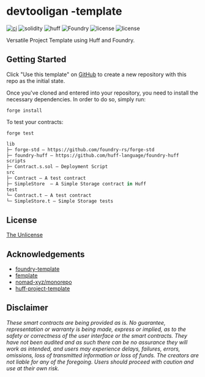 # devtooligan -template
[![ci](https://github.com/devtooligan/devtooligan-template/actions/workflows/ci.yml/badge.svg)](https://github.com/devtooligan/devtooligan-template/actions/workflows/ci.yml) ![solidity](https://img.shields.io/badge/Solidity-8.15.0-blue) ![huff](https://img.shields.io/badge/Huff-0.2.0-blue) ![Foundry](https://img.shields.io/badge/Foundry-blue) ![license](https://img.shields.io/github/license/devtooligan/devtooligan-template) ![license](https://img.shields.io/twitter/follow/devtooligan?label=Follow)

Versatile Project Template using Huff and Foundry.


## Getting Started

Click "Use this template" on [GitHub](https://github.com/devtooligan/devtooligan-template) to create a new repository with this repo as the initial state.

Once you've cloned and entered into your repository, you need to install the necessary dependencies. In order to do so, simply run:

```shell
forge install
```

To test your contracts:

```shell
forge test
```


```ml
lib
├─ forge-std — https://github.com/foundry-rs/forge-std
├─ foundry-huff — https://github.com/huff-language/foundry-huff
scripts
├─ Contract.s.sol — Deployment Script
src
├─ Contract — A test contract
├─ SimpleStore  — A Simple Storage contract in Huff
test
└─ Contract.t — A test contract
└─ SimpleStore.t — Simple Storage tests
```


## License

[The Unlicense](https://github.com/huff-language/huff-project-template/blob/master/LICENSE)


## Acknowledgements

- [foundry-template](https://github.com/transmissions11/foundry-template)
- [femplate](https://github.com/abigger87/femplate)
- [nomad-xyz/monorepo](https://github.com/nomad-xyz/monorepo/)
- [huff-project-template](https://github.com/huff-language/huff-project-template)


## Disclaimer

_These smart contracts are being provided as is. No guarantee, representation or warranty is being made, express or implied, as to the safety or correctness of the user interface or the smart contracts. They have not been audited and as such there can be no assurance they will work as intended, and users may experience delays, failures, errors, omissions, loss of transmitted information or loss of funds. The creators are not liable for any of the foregoing. Users should proceed with caution and use at their own risk._